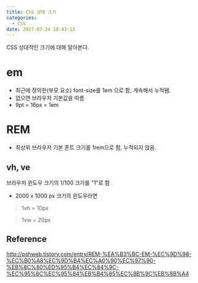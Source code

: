 ```yaml
---
title: CSS 상대 크기
categories:
  - CSS
date: 2017-07-24 18:43:13
---
```

CSS 상대적인 크기에 대해 알아본다.

# em

- 최근에 정의한(부모 요소) font-size를 1em 으로 함, 계속해서 누적됌.
- 없으면 브라우저 기본값을 따름
- 9pt = 16px = 1em



# REM

- 최상위 브라우저 기본 폰트 크기를 1rem으로 함, 누적되지 않음.



## vh, ve

브라우저 윈도우 크기의 1/100 크기를 "1"로 함

- 2000 x 1000 px 크기의 윈도우라면

> 1vh = 10px

> 1vw = 20px



## Reference

http://pshweb.tistory.com/entry/REM-%EA%B3%BC-EM-%EC%9D%98-%EC%B0%A8%EC%9D%B4%EC%A0%90%EC%97%90-%EB%8C%80%ED%95%B4%EC%84%9C-%EC%95%8C%EC%95%84%EB%B4%85%EC%8B%9C%EB%8B%A4

